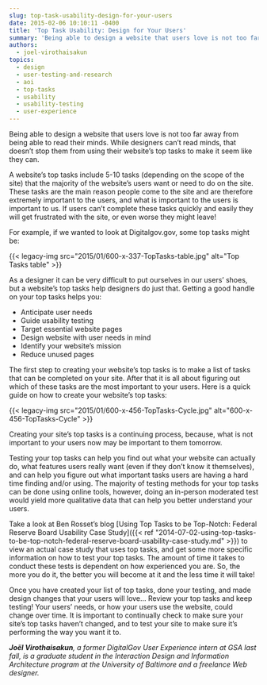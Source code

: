 ```yaml
---
slug: top-task-usability-design-for-your-users
date: 2015-02-06 10:10:11 -0400
title: 'Top Task Usability: Design for Your Users'
summary: 'Being able to design a website that users love is not too far away from being able to read their minds. While designers can’t read minds, that doesn’t stop them from using their website’s top tasks to make it seem like they can. A website’s top tasks include 5-10 tasks (depending on the scope of the'
authors:
  - joel-virothaisakun
topics:
  - design
  - user-testing-and-research
  - aoi
  - top-tasks
  - usability
  - usability-testing
  - user-experience
---
```


Being able to design a website that users love is not too far away from being able to read their minds. While designers can’t read minds, that doesn’t stop them from using their website’s top tasks to make it seem like they can.

A website’s top tasks include 5-10 tasks (depending on the scope of the site) that the majority of the website’s users want or need to do on the site. These tasks are the main reason people come to the site and are therefore extremely important to the users, and what is important to the users is important to us. If users can’t complete these tasks quickly and easily they will get frustrated with the site, or even worse they might leave!

For example, if we wanted to look at Digitalgov.gov, some top tasks might be:

{{< legacy-img src="2015/01/600-x-337-TopTasks-table.jpg" alt="Top Tasks table" >}}

As a designer it can be very difficult to put ourselves in our users&#8217; shoes, but a website’s top tasks help designers do just that. Getting a good handle on your top tasks helps you:

  * Anticipate user needs
  * Guide usability testing
  * Target essential website pages
  * Design website with user needs in mind
  * Identify your website&#8217;s mission
  * Reduce unused pages

The first step to creating your website’s top tasks is to make a list of tasks that can be completed on your site. After that it is all about figuring out which of these tasks are the most important to your users. Here is a quick guide on how to create your website’s top tasks:

{{< legacy-img src="2015/01/600-x-456-TopTasks-Cycle.jpg" alt="600-x-456-TopTasks-Cycle" >}}

Creating your site&#8217;s top tasks is a continuing process, because, what is not important to your users now may be important to them tomorrow.

Testing your top tasks can help you find out what your website can actually do, what features users really want (even if they don’t know it themselves), and can help you figure out what important tasks users are having a hard time finding and/or using. The majority of testing methods for your top tasks can be done using online tools, however, doing an in-person moderated test would yield more qualitative data that can help you better understand your users.

Take a look at Ben Rosset’s blog [Using Top Tasks to be Top-Notch: Federal Reserve Board Usability Case Study]({{< ref "2014-07-02-using-top-tasks-to-be-top-notch-federal-reserve-board-usability-case-study.md" >}}) to view an actual case study that uses top tasks, and get some more specific information on how to test your top tasks. The amount of time it takes to conduct these tests is dependent on how experienced you are. So, the more you do it, the better you will become at it and the less time it will take!

Once you have created your list of top tasks, done your testing, and made design changes that your users will love… Review your top tasks and keep testing! Your users&#8217; needs, or how your users use the website, could change over time. It is important to continually check to make sure your site’s top tasks haven’t changed, and to test your site to make sure it’s performing the way you want it to.

_**Joël Virothaisakun**, a former DigitalGov User Experience intern at GSA last fall, is a graduate student in the Interaction Design and Information Architecture program at the University of Baltimore and a freelance Web designer._